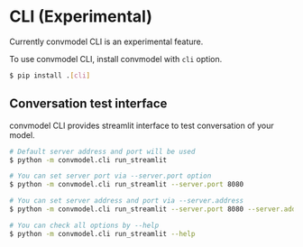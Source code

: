 # CLI (Experimental)

Currently convmodel CLI is an experimental feature.

To use convmodel CLI, install convmodel with `cli` option.

```sh
$ pip install .[cli]
```

## Conversation test interface

convmodel CLI provides streamlit interface to test conversation of your model.

```sh
# Default server address and port will be used
$ python -m convmodel.cli run_streamlit

# You can set server port via --server.port option
$ python -m convmodel.cli run_streamlit --server.port 8080

# You can set server address and port via --server.address
$ python -m convmodel.cli run_streamlit --server.port 8080 --server.address 0.0.0.0

# You can check all options by --help
$ python -m convmodel.cli run_streamlit --help
```
